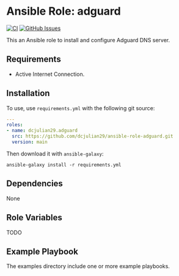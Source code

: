 # Ansible Role: adguard

[![CI](https://github.com/dcjulian29/ansible-role-adguard/actions/workflows/ci.yml/badge.svg)](https://github.com/dcjulian29/ansible-role-adguard/actions/workflows/ci.yml) [![GitHub Issues](https://img.shields.io/github/issues-raw/dcjulian29/ansible-role-adguard.svg)](https://github.com/dcjulian29/ansible-role-adguard/issues)

This an Ansible role to install and configure Adguard DNS server.

## Requirements

- Active Internet Connection.

## Installation

To use, use `requirements.yml` with the following git source:

```yaml
---
roles:
- name: dcjulian29.adguard
  src: https://github.com/dcjulian29/ansible-role-adguard.git
  version: main
  ```

Then download it with `ansible-galaxy`:

```shell
ansible-galaxy install -r requirements.yml
```

## Dependencies

None

## Role Variables

TODO

## Example Playbook

The examples directory include one or more example playbooks.
